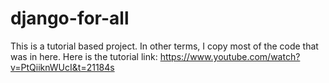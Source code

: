# django-for-all

This is a tutorial based project. In other terms, I copy most of the code that was in here.
Here is the tutorial link: https://www.youtube.com/watch?v=PtQiiknWUcI&t=21184s
